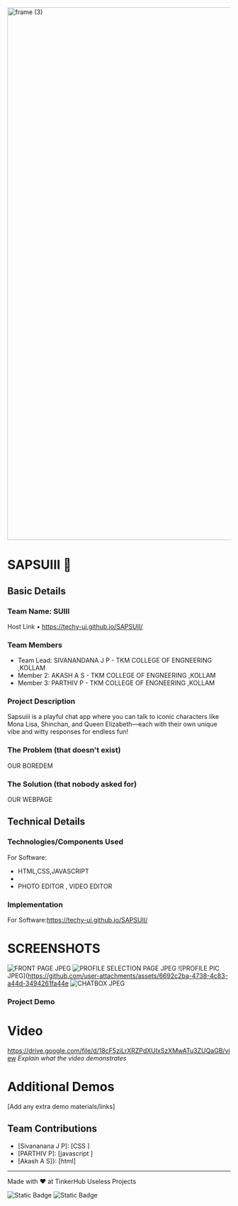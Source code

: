 <img width="3188" height="1202" alt="frame (3)" src="https://github.com/user-attachments/assets/517ad8e9-ad22-457d-9538-a9e62d137cd7" />


# SAPSUIII 🎯


## Basic Details
### Team Name: SUIII

Host Link
  • https://techy-ui.github.io/SAPSUII/


### Team Members
- Team Lead: SIVANANDANA J P - TKM COLLEGE OF ENGNEERING ,KOLLAM
- Member 2: AKASH A S -  TKM COLLEGE OF ENGNEERING ,KOLLAM
- Member 3: PARTHIV P -  TKM COLLEGE OF ENGNEERING ,KOLLAM

### Project Description
Sapsuiii is a playful chat app where you can talk to iconic characters like Mona Lisa, Shinchan, and Queen Elizabeth—each with their own unique vibe and witty responses for endless fun!

### The Problem (that doesn't exist)
OUR BOREDEM

### The Solution (that nobody asked for)
OUR WEBPAGE

## Technical Details
### Technologies/Components Used
For Software:
- HTML,CSS,JAVASCRIPT
- 
- PHOTO EDITOR , VIDEO EDITOR 

### Implementation
For Software:https://techy-ui.github.io/SAPSUII/


# SCREENSHOTS
![FRONT PAGE JPEG](https://github.com/user-attachments/assets/b90456de-416a-4a90-b2e1-937d54c60eb3)
![PROFILE SELECTION PAGE JPEG](https://github.com/user-attachments/assets/6103eefd-8e82-4d98-9dc8-159c2a08f12b)
![PROFILE PIC JPEG](https://github.com/user-attachments/assets/6692c2ba-4738-4c83-a44d-3494261fa44e
![CHATBOX JPEG](https://github.com/user-attachments/assets/7e70c4ac-d1cb-4bca-9e0f-817276f06987)


### Project Demo
# Video
https://drive.google.com/file/d/18cF5ziLrXRZPdXUIxSzXMwATu3ZUQaGB/view
*Explain what the video demonstrates*

# Additional Demos
[Add any extra demo materials/links]

## Team Contributions
- [Sivananana J P]: [CSS ]
- [PARTHIV P]: [javascript ]
- [Akash A S]}: [html]

---
Made with ❤️ at TinkerHub Useless Projects 

![Static Badge](https://img.shields.io/badge/TinkerHub-24?color=%23000000&link=https%3A%2F%2Fwww.tinkerhub.org%2F)
![Static Badge](https://img.shields.io/badge/UselessProjects--25-25?link=https%3A%2F%2Fwww.tinkerhub.org%2Fevents%2FQ2Q1TQKX6Q%2FUseless%2520Projects)



